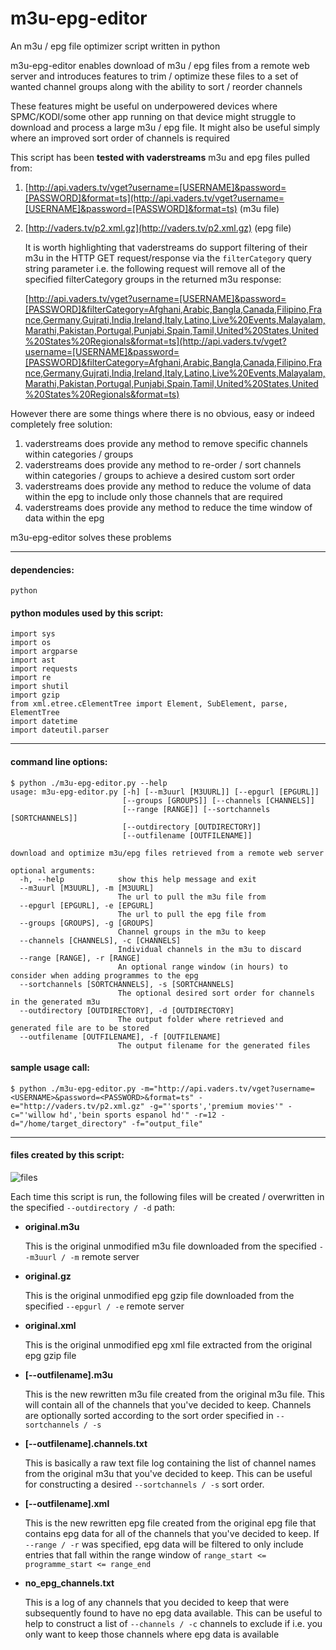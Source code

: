 # m3u-epg-editor
An m3u / epg file optimizer script written in python

m3u-epg-editor enables download of m3u / epg files from a remote web server and introduces features to trim / optimize
these files to a set of wanted channel groups along with the ability to sort / reorder channels

These features might be useful on underpowered devices where SPMC/KODI/some other app running on that device might struggle
to download and process a large m3u / epg file. It might also be useful simply where an improved sort order of channels is required

This script has been **tested with vaderstreams** m3u and epg files pulled from:

1. [http://api.vaders.tv/vget?username=[USERNAME]&password=[PASSWORD]&format=ts](http://api.vaders.tv/vget?username=[USERNAME]&password=[PASSWORD]&format=ts) (m3u file)
2. [http://vaders.tv/p2.xml.gz](http://vaders.tv/p2.xml.gz) (epg file)

   It is worth highlighting that vaderstreams do support filtering of their m3u in the HTTP GET request/response via the `filterCategory` query string parameter i.e. the following request will remove all of the specified filterCategory groups in the returned m3u response:

   [http://api.vaders.tv/vget?username=[USERNAME]&password=[PASSWORD]&filterCategory=Afghani,Arabic,Bangla,Canada,Filipino,France,Germany,Gujrati,India,Ireland,Italy,Latino,Live%20Events,Malayalam,Marathi,Pakistan,Portugal,Punjabi,Spain,Tamil,United%20States,United%20States%20Regionals&format=ts](http://api.vaders.tv/vget?username=[USERNAME]&password=[PASSWORD]&filterCategory=Afghani,Arabic,Bangla,Canada,Filipino,France,Germany,Gujrati,India,Ireland,Italy,Latino,Live%20Events,Malayalam,Marathi,Pakistan,Portugal,Punjabi,Spain,Tamil,United%20States,United%20States%20Regionals&format=ts)

However there are some things where there is no obvious, easy or indeed completely free solution:

1. vaderstreams does provide any method to remove specific channels within categories / groups
2. vaderstreams does provide any method to re-order / sort channels within categories / groups to achieve a desired custom sort order
3. vaderstreams does provide any method to reduce the volume of data within the epg to include only those channels that are required
4. vaderstreams does provide any method to reduce the time window of data within the epg

m3u-epg-editor solves these problems

***

#### dependencies:
`python`

#### python modules used by this script:
```
import sys
import os
import argparse
import ast
import requests
import re
import shutil
import gzip
from xml.etree.cElementTree import Element, SubElement, parse, ElementTree
import datetime
import dateutil.parser
```

***

#### command line options:
```
$ python ./m3u-epg-editor.py --help
usage: m3u-epg-editor.py [-h] [--m3uurl [M3UURL]] [--epgurl [EPGURL]]
                         [--groups [GROUPS]] [--channels [CHANNELS]]
                         [--range [RANGE]] [--sortchannels [SORTCHANNELS]]
                         [--outdirectory [OUTDIRECTORY]]
                         [--outfilename [OUTFILENAME]]

download and optimize m3u/epg files retrieved from a remote web server

optional arguments:
  -h, --help            show this help message and exit
  --m3uurl [M3UURL], -m [M3UURL]
                        The url to pull the m3u file from
  --epgurl [EPGURL], -e [EPGURL]
                        The url to pull the epg file from
  --groups [GROUPS], -g [GROUPS]
                        Channel groups in the m3u to keep
  --channels [CHANNELS], -c [CHANNELS]
                        Individual channels in the m3u to discard
  --range [RANGE], -r [RANGE]
                        An optional range window (in hours) to consider when adding programmes to the epg
  --sortchannels [SORTCHANNELS], -s [SORTCHANNELS]
                        The optional desired sort order for channels in the generated m3u
  --outdirectory [OUTDIRECTORY], -d [OUTDIRECTORY]
                        The output folder where retrieved and generated file are to be stored
  --outfilename [OUTFILENAME], -f [OUTFILENAME]
                        The output filename for the generated files
```

#### sample usage call:
```
$ python ./m3u-epg-editor.py -m="http://api.vaders.tv/vget?username=<USERNAME>&password=<PASSWORD>&format=ts" -e="http://vaders.tv/p2.xml.gz" -g="'sports','premium movies'" -c="'willow hd','bein sports espanol hd'" -r=12 -d="/home/target_directory" -f="output_file"
```

***

#### files created by this script:

![files](https://github.com/jjssoftware/m3u-epg-editor/blob/master/screenshots/files-screenshot-2018-01-20-10.03.28.png)

Each time this script is run, the following files will be created / overwritten in the specified `--outdirectory / -d` path:

* **original.m3u**

   This is the original unmodified m3u file downloaded from the specified `--m3uurl / -m` remote server
   
* **original.gz**

   This is the original unmodified epg gzip file downloaded from the specified `--epgurl / -e` remote server
   
* **original.xml**

   This is the original unmodified epg xml file extracted from the original epg gzip file 
   
* **[--outfilename].m3u**

   This is the new rewritten m3u file created from the original m3u file. This will contain all of the channels that you've decided to keep. Channels are optionally sorted according to the sort order specified in `--sortchannels / -s`
   
* **[--outfilename].channels.txt**

   This is basically a raw text file log containing the list of channel names from the original m3u that you've decided to keep. This can be useful for constructing a desired `--sortchannels / -s` sort order.
   
* **[--outfilename].xml**

   This is the new rewritten epg file created from the original epg file that contains epg data for all of the channels that you've decided to keep. If `--range / -r` was specified, epg data will be filtered to only include entries that fall within the range window of `range_start <= programme_start <= range_end`
   
* **no_epg_channels.txt**

   This is a log of any channels that you decided to keep that were subsequently found to have no epg data available. This can be useful to help to construct a list of `--channels / -c` channels to exclude if i.e. you only want to keep those channels where epg data is available
